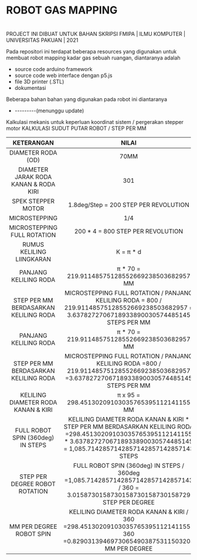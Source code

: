 ﻿# ROBOT GAS MAPPING
 
 #
PROJECT INI DIBUAT UNTUK BAHAN SKRIPSI
FMIPA | ILMU KOMPUTER | UNIVERSITAS PAKUAN | 2021

Pada repositori ini terdapat beberapa resources yang digunakan untuk membuat robot mapping kadar gas sebuah ruangan,
diantaranya adalah
- source code arduino framework
- source code web interface dengan p5.js
- file 3D printer (.STL)
- dokumentasi

Beberapa bahan bahan yang digunakan pada robot ini diantaranya
- ---------(menunggu update)

Kalkulasi mekanis untuk keperluan koordinat sistem / pergerakan stepper motor
KALKULASI SUDUT PUTAR ROBOT / STEP PER MM

| KETERANGAN                            | NILAI                                         |
| :---:                                 | :-:                                           |
| DIAMETER RODA (OD)                    | 70MM                                          |
| DIAMETER JARAK RODA KANAN & RODA KIRI | 301                                           |
| SPEK STEPPER MOTOR                    | 1.8deg/Step = 200 STEP PER REVOLUTION         | 
| MICROSTEPPING                         | 1/4                                           |
| MICROSTEPPING FULL ROTATION           | 200 * 4 = 800 STEP PER REVOLUTION             |
| RUMUS KELILING LIINGKARAN             | K = π * d                                     |
| PANJANG KELILING RODA                 | π * 70 = 219.91148575128552669238503682957 MM |
| STEP PER MM BERDASARKAN KELILING RODA | MICROSTEPPING FULL ROTATION / PANJANG KELILING RODA  = 800 / 219.91148575128552669238503682957   = 3.6378272706718933890030574485145 STEPS PER MM     |
 | PANJANG KELILING RODA                  | π * 70 = 219.91148575128552669238503682957 MM | 
 | STEP PER MM BERDASARKAN KELILING RODA  | MICROSTEPPING FULL ROTATION / PANJANG KELILING RODA =800 / 219.91148575128552669238503682957 =3.6378272706718933890030574485145 STEPS PER MM |
 | KELILING DIAMETER RODA KANAN & KIRI    | π x 95 = 298.45130209103035765395112141155 MM | 
 | FULL ROBOT SPIN (360deg) IN STEPS      | KELILING DIAMETER RODA KANAN & KIRI * STEP PER MM BERDASARKAN KELILING RODA =298.45130209103035765395112141155 * 3.6378272706718933890030574485145 = 1,085.7142857142857142857142857143 STEPS | 
 | STEP PER DEGREE ROBOT ROTATION         | FULL ROBOT SPIN (360deg) IN STEPS / 360deg =1,085.7142857142857142857142857143 / 360 = 3.0158730158730158730158730158729 STEP PER DEGREE | 
 | MM PER DEGREE ROBOT SPIN               | KELILING DIAMETER RODA KANAN & KIRI / 360 =298.45130209103035765395112141155 / 360 =0.82903139469730654903875311503208 MM PER DEGREE | 


